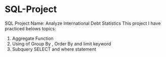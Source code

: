 # SQL-Project
SQL Project Name: Analyze International Debt Statistics
This project I have practiced belows topics:
1. Aggregate Function
2. Using of Group By , Order By and limit  keyword
3. Subquery SELECT and where statement
